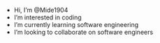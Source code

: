 -  Hi, I’m @Mide1904
-  I’m interested in coding 
-  I’m currently learning software engineering
-  I’m looking to collaborate on software engineers
<!---
Mide1904/Mide1904 is a special  repository because its `README.md` (this file) appears on your GitHub profile.
You can click the Preview link to take a look at your changes.
--->
